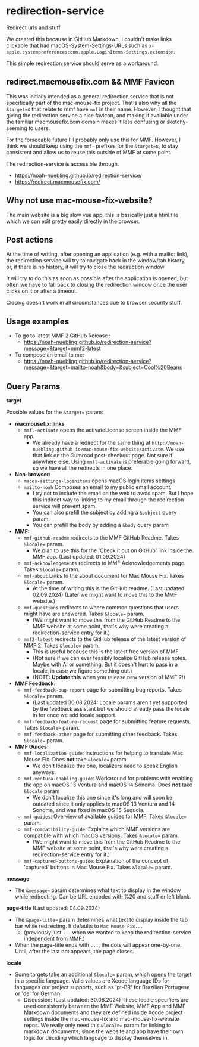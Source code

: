 # redirection-service

Redirect urls and stuff

We created this because in GitHub Markdown, I couldn't make links clickable that had macOS-System-Settings-URLs such as `x-apple.systempreferences:com.apple.LoginItems-Settings.extension`.

This simple redirection service should serve as a workaround.

## redirect.macmousefix.com && MMF Favicon

This was initially intended as a general redirection service that is not specifically part of the mac-mouse-fix project.
That's also why all the `&target=`s that relate to mmf have `mmf` in their name.
However, I thought that giving the redirection service a nice favicon, and making it available under the familiar macmousefix.com domain makes it less confusing or sketchy-seeming to users.

For the forseeable future I'll probably only use this for MMF.
However, I think we should keep using the `mmf-` prefixes for the `&target=`s, to stay consistent and allow us to reuse this outside of MMF at some point.

The redirection-service is accessible through.
- https://noah-nuebling.github.io/redirection-service/
- https://redirect.macmousefix.com/ 

## Why not use mac-mouse-fix-website?

The main website is a big slow vue app, this is basically just a html.file which we can edit pretty easily directly in the browser.

## Post actions

At the time of writing, after opening an application (e.g. with a mailto: link), the redirection service will try to navigate back in the window/tab history, or, if there is no history, it will try to close the redirection window. 

It will try to do this as soon as possible after the application is opened, but often we have to fall back to closing the redirection window once the user clicks on it or after a timeout.

Closing doesn't work in all circumstances due to browser security stuff.

## Usage examples

- To go to latest MMF 2 GitHub Release :
  - https://noah-nuebling.github.io/redirection-service?message=&target=mmf2-latest
- To compose an email to me:
  - https://noah-nuebling.github.io/redirection-service?message=&target=mailto-noah&body=&subject=Cool%20Beans

## Query Params

**target**

Possible values for the `&target=` param:

- **macmousefix: links**
  - `mmfl-activate` opens the activateLicense screen inside the MMF app.
    - We already have a redirect for the same thing at `http://noah-nuebling.github.io/mac-mouse-fix-website/activate`. We use that link on the Gumroad post-checkout page. Not sure if anywhere else. Using `mmfl-activate` is preferable going forward, so we have all the redirects in one place.
- **Non-browser:**
  - `macos-settings-loginitems` opens macOS login items settings
  - `mailto-noah` Composes an email to my public email account.
    - I try not to include the email on the web to avoid spam. But I hope this indirect way to linking to my email through the redirection service will prevent spam.
    - You can also prefill the subject by adding a `&subject` query param.
    - You can prefill the body by adding a `&body` query param
- **MMF:**
  - `mmf-github-readme` redirects to the MMF GitHub Readme. Takes `&locale=` param.
    - We plan to use this for the 'Check it out on GitHub' link inside the MMF app. (Last updated: 01.09.2024)
  - `mmf-acknowledgements` redirects to MMF Acknowledgements page. Takes `&locale=` param.
  - `mmf-about` Links to the about document for Mac Mouse Fix. Takes `&locale=` param.
    - At the time of writing this is the GitHub readme. (Last updated: 02.09.2024) (Later we might want to move this to the MMF website.)
  - `mmf-questions` redirects to where common questions that users might have are answered. Takes `&locale=` param.
    - (We might want to move this from the GitHub Readme to the MMF website at some point, that's why were creating a redirection-service entry for it.)
  - `mmf2-latest` redirects to the GitHub release of the latest version of MMF 2. Takes `&locale=` param.
    - This is useful because this is the latest free version of MMF.
    - (Not sure if we can ever feasibly localize GitHub release notes. Maybe with AI or something. But it doesn't hurt to pass in a locale, in case we figure something out.)
    - (NOTE: **Update this** when you release new version of MMF 2!)
- **MMF Feedback:**
  - `mmf-feedback-bug-report` page for submitting bug reports. Takes `&locale=` param.
    - (Last updated 30.08.2024: Locale params aren't yet supported by the feedback assistant but we should already pass the locale in for once we add locale support.
  - `mmf-feedback-feature-request` page for submitting feature requests. Takes `&locale=` param.
  - `mmf-feedback-other` page for submitting other feedback. Takes `&locale=` param. 
- **MMF Guides:**
  - `mmf-localization-guide`: Instructions for helping to translate Mac Mouse Fix. Does **not** take `&locale=` param.
    - We don't localize this one, localizers need to speak English anyways.
  - `mmf-ventura-enabling-guide`: Workaround for problems with enabling the app on macOS 13 Ventura and macOS 14 Sonoma. Does **not** take `&locale` param
    - We don't localize this one since it's long and will soon be outdated since it only applies to macOS 13 Ventura and 14 Sonoma, and was fixed in macOS 15 Sequoia.
  - `mmf-guides`: Overview of available guides for MMF. Takes `&locale=` param.
  - `mmf-compatibility-guide`: Explains which MMF versions are compatible with which macOS versions. Takes `&locale=` param.
    - (We might want to move this from the GitHub Readme to the MMF website at some point, that's why were creating a redirection-service entry for it.) 
  - `mmf-captured-buttons-guide`: Explanation of the concept of 'captured' buttons in Mac Mouse Fix. Takes `&locale=` param.
  
**message**
- The `&message=` param determines what text to display in the window while redirecting. Can be URL encoded with %20 and stuff or left blank.

**page-title**
(Last updated: 04.09.2024)
- The `&page-title=` param determines what text to display inside the tab bar while redirecting. It defaults to `Mac Mouse Fix...` 
  - (previously just `...` when we wanted to keep the redirection-service independent from MMF.)
- When the page-title ends with `...`, the dots will appear one-by-one. Until, after the last dot appears, the page closes.

**locale**
- Some targets take an additional `&locale=` param, which opens the target in a specific language. Valid values are Xcode language IDs for languages our project supports, such as 'pt-BR' for Brazilian Portugese or 'de' for German.
  - Discussion: (Last updated: 30.08.2024) These locale specifiers are used consistently between the MMF Website, MMF App and MMF Markdown documents and they are defined inside Xcode project settings inside the mac-mouse-fix and mac-mouse-fix-website repos. We really only need this `&locale=` param for linking to markdown documents, since the website and app have their own logic for deciding which language to display themselves in.
